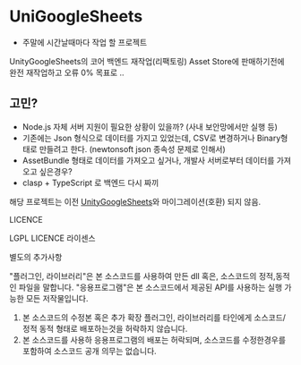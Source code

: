 # UniGoogleSheets

 - 주말에 시간날때마다 작업 할 프로젝트
 
 UnityGoogleSheets의 코어 백엔드 재작업(리팩토링)
 Asset Store에 판매하기전에 완전 재작업하고 오류 0% 목표로 ..
   
 
## 고민? 
 - Node.js 자체 서버 지원이 필요한 상황이 있을까? (사내 보안망에서만 실행 등)
 - 기존에는 Json 형식으로 데이터를 가지고 있었는데, CSV로 변경하거나 Binary형태로 만들려고 한다. (newtonsoft json 종속성 문제로 인해서)  
 - AssetBundle 형태로 데이터를 가져오고 싶거나, 개발사 서버로부터 데이터를 가져오고 싶은경우?
 - clasp + TypeScript 로 백엔드 다시 짜끼
 
  
해당 프로젝트는 이전 [UnityGoogleSheets](https://ugs.shlife.dev)와 마이그레이션(호환) 되지 않음.



LICENCE

LGPL LICENCE 라이센스


별도의 추가사항

"플러그인, 라이브러리"은 본 소스코드를 사용하여 만든 dll 혹은, 소스코드의 정적,동적인 파일을 말합니다. 
"응용프로그램"은 본 소스코드에서 제공된 API를 사용하는 실행 가능한 모든 저작물입니다.

1. 본 소스코드의 수정본 혹은 추가 확장 플러그인, 라이브러리를 타인에게 소스코드/정적 동적 형태로 배포하는것을 허락하지 않습니다.   
2. 본 소스코드를 사용하 응용프로그램의 배포는 허락되며, 소스코드를 수정한경우를 포함하여 소스코드 공개 의무는 없습니다. 


